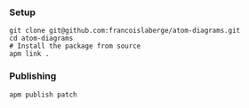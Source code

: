 ####

### Setup
```
git clone git@github.com:francoislaberge/atom-diagrams.git
cd atom-diagrams
# Install the package from source
apm link .
```

### Publishing
```
apm publish patch
```
